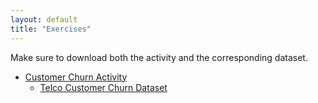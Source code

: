 ```yaml
---
layout: default
title: "Exercises"
---
```


Make sure to download both the activity and the corresponding dataset. 
- [Customer Churn Activity](https://baekholab.github.io/CustomerChurnV1.html)
    - [Telco Customer Churn Dataset](https://www.kaggle.com/datasets/blastchar/telco-customer-churn)

